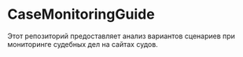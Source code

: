 # CaseMonitoringGuide
Этот репозиторий предоставляет анализ вариантов сценариев при мониторинге судебных дел на сайтах судов.
